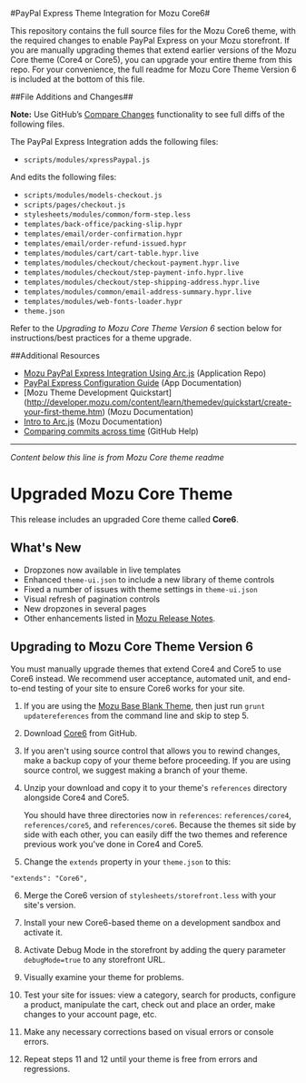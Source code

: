 ﻿#PayPal Express Theme Integration for Mozu Core6#

This repository contains the full source files for the Mozu Core6 theme, with the required changes to enable PayPal Express on your Mozu storefront. If you are manually upgrading themes that extend earlier versions of the Mozu Core theme (Core4 or Core5), you can upgrade your entire theme from this repo. For your convenience, the full readme for Mozu Core Theme Version 6 is included at the bottom of this file.

##File Additions and Changes##

**Note:** Use GitHub’s [Compare Changes](https://help.github.com/articles/comparing-commits-across-time/) functionality to see full diffs of the following files.

The PayPal Express Integration adds the following files:
* `scripts/modules/xpressPaypal.js`

And edits the following files:
* `scripts/modules/models-checkout.js`
* `scripts/pages/checkout.js`
* `stylesheets/modules/common/form-step.less`
* `templates/back-office/packing-slip.hypr`
* `templates/email/order-confirmation.hypr`
* `templates/email/order-refund-issued.hypr`
* `templates/modules/cart/cart-table.hypr.live`
* `templates/modules/checkout/checkout-payment.hypr.live`
* `templates/modules/checkout/step-payment-info.hypr.live`
* `templates/modules/checkout/step-shipping-address.hypr.live`
* `templates/modules/common/email-address-summary.hypr.live`
* `templates/modules/web-fonts-loader.hypr`
* `theme.json`

Refer to the *Upgrading to Mozu Core Theme Version 6* section below for instructions/best practices for a theme upgrade.

##Additional Resources
* [Mozu PayPal Express Integration Using Arc.js](https://github.com/Mozu/PayPal-Express) (Application Repo)
* [PayPal Express Configuration Guide](http://mozu.github.io/IntegrationDocuments/PayPalExpress/Mozu-PayPalExpress-App.htm) (App Documentation)
* [Mozu Theme Development Quickstart] (http://developer.mozu.com/content/learn/themedev/quickstart/create-your-first-theme.htm) (Mozu Documentation)
* [Intro to Arc.js](http://developer.mozu.com/content/arcjs/Arcjs_Intro.htm) (Mozu Documentation)
* [Comparing commits across time](https://help.github.com/articles/comparing-commits-across-time/) (GitHub Help) 

----------------------------------------------------
*Content below this line is from Mozu Core theme readme*

# Upgraded Mozu Core Theme

This release includes an upgraded Core theme called **Core6**.

## What's New

* Dropzones now available in live templates
* Enhanced `theme-ui.json` to include a new library of theme controls
* Fixed a number of issues with theme settings in `theme-ui.json`
* Visual refresh of pagination controls
* New dropzones in several pages
* Other enhancements listed in [Mozu Release Notes](http://info.mozu.com/rs/volusion/images/Mozu-ReleaseNotes-q42014.pdf).

## Upgrading to Mozu Core Theme Version 6

You must manually upgrade themes that extend Core4 and Core5 to use Core6 instead. We recommend user acceptance, automated unit, and end-to-end testing of your site to ensure Core6 works for your site.

1.   If you are using the [Mozu Base Blank Theme](https://github.com/mozu/base-blank-theme), then just run `grunt updatereferences` from the command line and skip to step 5.
2.   Download [Core6](releases) from GitHub.
3.   If you aren't using source control that allows you to rewind changes, make a backup copy of your theme before proceeding. If you are using source control, we suggest making a branch of your theme.
4.  Unzip your download and copy it to your theme's `references` directory alongside Core4 and Core5.

    You should have three directories now in `references`: `references/core4`, `references/core5`, and `references/core6`. Because the themes sit side by side with each other, you can easily diff the two themes and reference previous work you've done in Core4 and Core5.
5.  Change the `extends` property in your `theme.json` to this:
   ```
   "extends": "Core6",
   ```

6.  Merge the Core6 version of `stylesheets/storefront.less` with your site's version.

7.  Install your new Core6-based theme on a development sandbox and activate it.

8.  Activate Debug Mode in the storefront by adding the query parameter `debugMode=true` to any storefront URL.

10. Visually examine your theme for problems. 

11. Test your site for issues: view a category, search for products, configure a product, manipulate the cart, check out and place an order, make changes to your account page, etc.

12. Make any necessary corrections based on visual errors or console errors.

13. Repeat steps 11 and 12 until your theme is free from errors and regressions.


